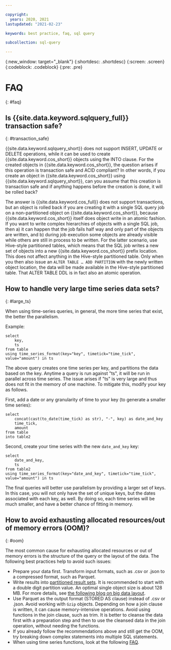 ```yaml
---

copyright:
  years: 2020, 2021
lastupdated: "2021-02-23"

keywords: best practice, faq, sql query

subcollection: sql-query

---
```


{:new_window: target="_blank"}
{:shortdesc: .shortdesc}
{:screen: .screen}
{:codeblock: .codeblock}
{:pre: .pre}

# FAQ
{: #faq}

## Is {{site.data.keyword.sqlquery_full}} transaction safe?
{: #transaction_safe}

{{site.data.keyword.sqlquery_short}} does not support INSERT, UPDATE or DELETE operations, while it can be used to create {{site.data.keyword.cos_short}} objects using the INTO clause. For the created objects in {{site.data.keyword.cos_short}}, the question arises if this operation is transaction safe and ACID compliant?
In other words, if you create an object in {{site.data.keyword.cos_short}} using {{site.data.keyword.sqlquery_short}}, can you assume that this creation is transaction safe and if anything happens before the creation is done, it will be rolled back?

The answer is {{site.data.keyword.cos_full}} does not support transactions, but an object is rolled back if you are creating it with a single SQL query job on a non-partitioned object on {{site.data.keyword.cos_short}}, because {{site.data.keyword.cos_short}} itself does object write in an atomic fashion. If you want to write complex hierarchies of objects with a single SQL job, then a) it can happen that the job fails half way and only part of the objects are written, and b) during job execution some objects are already visible while others are still in process to be written.
For the latter scenario, use Hive-style partitioned tables, which means that the SQL job writes a new set of objects into a new {{site.data.keyword.cos_short}} prefix location. This does not affect anything in the Hive-style partitioned table. Only when you then also issue an `ALTER TABLE … ADD PARTITION` with the newly written object location, the data will be made available in the Hive-style partitioned table. That ALTER TABLE DDL is in fact also an atomic operation.

## How to handle very large time series data sets?
{: #large_ts}

When using time-series queries, in general, the more time series that exist, the better the parallelism.

Example:

```
select 
	key, 
	ts
from table 
using time_series_format(key="key", timetick="time_tick", value="amount") in ts
```

The above query creates one time series per key, and partitions the data based on the key. Anytime a query is run against "ts", it will be run in parallel across time series. The issue arises if "ts" is very large and thus does not fit in the memory of one machine. To mitigate this, modify your key as follows.

First, add a date or any granularity of time to your key (to generate a smaller time series):

```
select
	concat(cast(to_date(time_tick) as str), "-", key) as date_and_key
	time_tick,
	amount
from table
into table2
```

Second, create your time series with the new `date_and_key` key:

```
select
	date_and_key,
	ts
from table2
using time_series_format(key="date_and_key", timetick="time_tick", value="amount") in ts
```

The final queries will better use parallelism by providing a larger set of keys. 
In this case, you will not only have the set of unique keys, but the dates associated with each key, as well. By doing so, each time series will be much smaller, and have a better chance of fitting in memory.

## How to avoid exhausting allocated resources/out of memory errors (OOM)?
{: #oom}

The most common cause for exhausting allocated resources or out of memory errors is the structure of the query or the layout of the data. The following best practices help to avoid such issues:

- Prepare your data first. Transform input formats, such as .csv or .json to a compressed format, such as Parquet.
- Write results into [partitioned result sets](/docs/sql-query?topic=sql-query-sql-reference#partitionedClause). It is recommended to start with a double digit partition value. An optimal single object size is about 128 MB. For more details, see [the following blog on big data layout](https://www.ibm.com/cloud/blog/big-data-layout).
- Use Parquet as the output format (STORED AS clause) instead of .csv or .json. Avoid working with `Gzip` objects.
Depending on how a join clause is written, it can cause memory-intensive operations. Avoid using functions in the join clause, such as trim. It is better to cleanse the data first with a preparation step and then to use the cleansed data in the join operation, without needing the functions.
- If you already follow the recommendations above and still get the OOM, try breaking down complex statements into multiple SQL statements.
- When using time series functions, look at the following [FAQ](https://cloud.ibm.com/docs/sql-query?topic=sql-query-faq).

